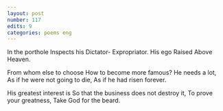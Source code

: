 ```yaml
---
layout: post
number: 117
edits: 9
categories: poems eng
---
```


In the porthole
Inspects his 
Dictator-
Expropriator.
His ego 
Raised 
Above Heaven. 
 
From whom else to choose
How to become more famous?
He needs a lot,
As if he were not going to die,
As if he had risen forever. 
 
His greatest interest is 
So that the business does not destroy it,
To prove your greatness,
Take God for the beard.
